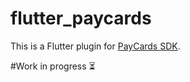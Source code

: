 # flutter_paycards

This is a Flutter plugin for [PayCards SDK](https://github.com/faceterteam/PayCards_Source). 

#Work in progress ⏳

